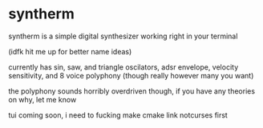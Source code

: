 # syntherm

syntherm is a simple digital synthesizer working right in your terminal 

(idfk hit me up for better name ideas)

currently has sin, saw, and triangle oscilators, adsr envelope, velocity sensitivity, and 8 voice polyphony (though really however many you want)

the polyphony sounds horribly overdriven though, if you have any theories on why, let me know

tui coming soon, i need to fucking make cmake link notcurses first

